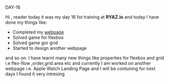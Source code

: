 DAY-16

Hi , reader today it was my day 16 fot training at **RYAZ.io** and today I have done my things like:

* Completed my [webpage](https://simarjot0032.github.io/sampleproject/html/index.html)
* Solved game for flexbox
* Solved game gor grid
* Started to design another webpage

and so on. I have learnt many new things like properties for flexbox and grid i.e flex-flow ,order,grid area etc and currently I am worked on another webpage i.e. Apple Watch Landing Page and I will be contuning for next days  I found it very intresing